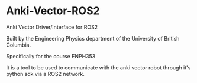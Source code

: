 # Anki-Vector-ROS2

Anki Vector Driver/Interface for ROS2

Built by the Engineering Physics department of the University of British Columbia.

Specifically for the course ENPH353

It is a tool to be used to communicate with the anki vector robot through it's python sdk via a ROS2 network.

